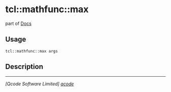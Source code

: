 tcl::mathfunc::max
==================

part of [Docs](.)

Usage
-----
`tcl::mathfunc::max args`

Description
-----------


----------------------------------
*[Qcode Software Limited] [qcode]*

[qcode]: http://www.qcode.co.uk "Qcode Software"